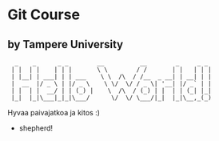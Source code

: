 # Git Course

## by Tampere University

```
  _    _      _ _        __          __        _     _ _ 
 | |  | |    | | |       \ \        / /       | |   | | |
 | |__| | ___| | | ___    \ \  /\  / /__  _ __| | __| | |
 |  __  |/ _ \ | |/ _ \    \ \/  \/ / _ \| '__| |/ _` | |
 | |  | |  __/ | | (_) |    \  /\  / (_) | |  | | (_| |_|
 |_|  |_|\___|_|_|\___/      \/  \/ \___/|_|  |_|\__,_(_)

```
Hyvaa paivajatkoa ja kitos :) 

- shepherd!
